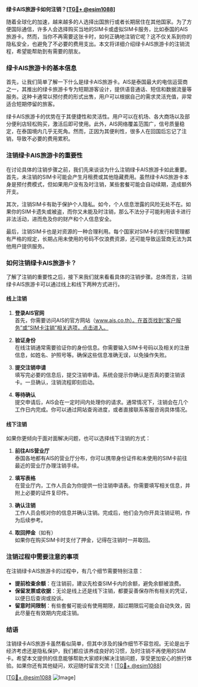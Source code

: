 **绿卡AIS旅游卡如何注销？[[TG💪+ @esim1088](https://t.me/s/esim1088)]**

随着全球化的加速，越来越多的人选择出国旅行或者长期居住在其他国家。为了方便国际通信，许多人会选择购买当地的SIM卡或虚拟SIM卡服务，比如泰国的AIS旅游卡。然而，当你不再需要这张卡时，如何正确地注销它呢？这不仅关系到你的隐私安全，也避免了不必要的费用支出。本文将详细介绍绿卡AIS旅游卡的注销流程，希望能帮助到有需要的朋友。

### 绿卡AIS旅游卡的基本信息

首先，让我们简单了解一下什么是绿卡AIS旅游卡。AIS是泰国最大的电信运营商之一，其推出的绿卡旅游卡专为短期游客设计，提供语音通话、短信和数据流量等服务。这种卡通常以预付费的形式出售，用户可以根据自己的需求灵活充值，非常适合短期停留的旅客。

绿卡AIS旅游卡的优势在于其便捷性和灵活性。用户可以在机场、各大商场以及部分便利店轻松购买，激活后即可使用。此外，AIS网络覆盖范围广，信号质量稳定，在泰国境内几乎无死角。然而，正因为其便利性，很多人在回国后忘记了注销，导致不必要的费用累积。

### 注销绿卡AIS旅游卡的重要性

在讨论具体的注销步骤之前，我们先来谈谈为什么注销绿卡AIS旅游卡如此重要。首先，未注销的SIM卡可能会产生月租费或其他隐藏费用。虽然绿卡AIS旅游卡本身是预付费模式，但如果用户没有及时注销，某些套餐可能会自动续期，造成额外开支。

其次，注销SIM卡有助于保护个人隐私。如今，个人信息泄露的风险无处不在。如果你的SIM卡遗失或被盗，而你又未能及时注销，那么不法分子可能利用该卡进行非法活动，进而危及你的财产和个人信息安全。

最后，注销SIM卡也是对资源的一种合理利用。每个国家对SIM卡的发行和管理都有严格的规定，长期占用未使用的号码不仅浪费资源，还可能导致运营商无法为其他用户提供服务。

### 如何注销绿卡AIS旅游卡？

了解了注销的重要性之后，接下来我们就来看看具体的注销步骤。总体而言，注销绿卡AIS旅游卡可以通过线上和线下两种方式进行。

#### 线上注销

1. **登录AIS官网**  
   首先，你需要访问AIS的官方网站（www.ais.co.th）。在首页找到“客户服务”或“SIM卡注销”相关选项，点击进入。

2. **验证身份**  
   在线注销通常需要验证你的身份信息。你需要输入SIM卡号码以及相关的注册信息，如姓名、护照号等。确保这些信息准确无误，以免操作失败。

3. **提交注销申请**  
   填写完必要的信息后，提交注销申请。系统会提示你确认是否真的要注销该卡。一旦确认，注销流程即刻启动。

4. **等待确认**  
   提交申请后，AIS会在一定时间内处理你的请求。通常情况下，注销会在几个工作日内完成。你可以通过网站查询进度，或者直接联系客服咨询具体情况。

#### 线下注销

如果你更倾向于面对面解决问题，也可以选择线下注销的方式：

1. **前往AIS营业厅**  
   泰国各地都有AIS的营业厅分布，你可以携带身份证件和未使用的SIM卡前往最近的营业厅办理注销手续。

2. **填写表格**  
   在营业厅内，工作人员会为你提供一份注销申请表。你需要填写相关信息，并附上必要的证件复印件。

3. **确认注销**  
   工作人员会核对你的信息并确认注销。完成后，他们会为你开具注销证明，作为后续参考。

4. **取回押金**（如有）  
   如果你在购买SIM卡时支付了押金，记得在注销时一并取回。

### 注销过程中需要注意的事项

在注销绿卡AIS旅游卡的过程中，有几个细节需要特别注意：

- **提前检查余额**：在注销前，建议先检查SIM卡内的余额，避免余额被浪费。
- **保留发票或收据**：无论是线上还是线下注销，都要妥善保存所有相关的凭证，以便日后查询或投诉。
- **留意时间限制**：有些套餐可能设有使用期限，超过期限后可能会自动失效，因此尽量在有效期内完成注销。

### 结语

注销绿卡AIS旅游卡虽然看似简单，但其中涉及的操作细节不容忽视。无论是出于经济考虑还是隐私保护，我们都应该养成良好的习惯，及时注销不再使用的SIM卡。希望本文提供的信息能够帮助大家顺利解决注销问题，享受更加安心的旅行体验。如果你还有其他疑问，欢迎随时留言交流！[[TG💪+ @esim1088](https://t.me/s/esim1088)]

[[TG💪+ @esim1088](https://t.me/s/esim1088) ![Image](https://i.postimg.cc/4NQfJmqS/Snipaste-2025-05-13-00-14-12.png)]